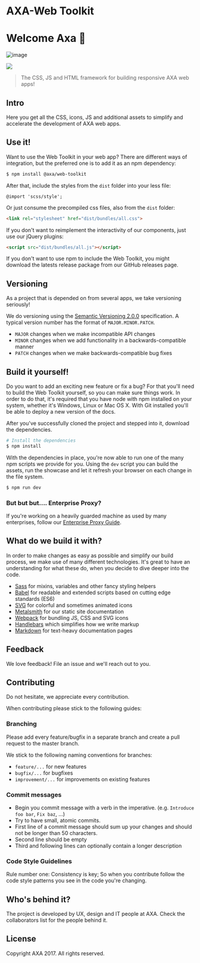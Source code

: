 # AXA-Web Toolkit

# Welcome Axa :tada:

![image](https://media.octodemo.com/user/285/files/d1fac0f0-5728-11e7-9f1b-c49743ac9527)


![](https://camo.githubusercontent.com/f08021a3c40652e932c61ab2b4a004f3a57b8ff7/687474703a2f2f7261636b2e322e6d736863646e2e636f6d2f6d656469612f5a676b794d44457a4c7a41344c7a41314c7a59794c32467559326876636d3168626934324e6a4a6b5953356e6157594b63416c306148567459676b344e5442344f4455775067706c435770775a772f65333664313462642f3163302f616e63686f726d616e2e6a7067)


> The CSS, JS and HTML framework for building responsive AXA web apps!

## Intro

Here you get all the CSS, icons, JS and additional assets
to simplify and accelerate the development of AXA web apps.

## Use it!

Want to use the Web Toolkit in your web app?
There are different ways of integration,
but the preferred one is to add it as an npm dependency:

```sh
$ npm install @axa/web-toolkit
```

After that, include the styles from the `dist` folder into your less file:

```less
@import 'scss/style';
```

Or just consume the precompiled css files, also from the `dist` folder:

```html
<link rel="stylesheet" href="dist/bundles/all.css">
```

If you don't want to reimplement the interactivity of our components,
just use our jQuery plugins:

```html
<script src="dist/bundles/all.js"></script>
```

If you don't want to use npm to include the Web Toolkit, you might download the
latests release package from our GitHub releases page.

## Versioning

As a project that is depended on from several apps, we take versioning seriously!

We do versioning using the
[Semantic Versioning 2.0.0](http://semver.org/spec/v2.0.0.html) specification.
A typical version number has the format of `MAJOR.MINOR.PATCH`.

* `MAJOR` changes when we make incompatible API changes
* `MINOR` changes when we add functionality in a backwards-compatible manner
* `PATCH` changes when we make backwards-compatible bug fixes

## Build it yourself!

Do you want to add an exciting new feature or fix a bug? For that you'll need
to build the Web Toolkit yourself, so you can make sure things work.
In order to do that, it's required that you have
node with npm installed on your system, whether
it's Windows, Linux or Mac OS X. With Git installed you'll be able to deploy
a new version of the docs.

After you've successfully cloned the project and stepped into it, download
the dependencies.

```sh
# Install the dependencies
$ npm install
```

With the dependencies in place, you're now able to run one of the many
npm scripts we provide for you. Using the `dev` script you can build the
assets, run the showcase and let it refresh your browser on each change
in the file system.

```sh
$ npm run dev
```

### But but but.... Enterprise Proxy?

If you're working on a heavily guarded machine as used by many enterprises, follow our [Enterprise Proxy Guide](https://github.com/axa-ch/style-guide/wiki/Sitting-behind-a-corporate-proxy%3F).

## What do we build it with?

In order to make changes as easy as possible and simplify our build process,
we make use of many different technologies. It's great to have an understanding
for what these do, when you decide to dive deeper into the code.

* [Sass](http://sass-lang.com) for mixins, variables and other fancy styling helpers
* [Babel](https://babeljs.io) for readable and extended scripts based on cutting edge standards (ES6)
* [SVG](http://www.w3.org/TR/SVG2/) for colorful and sometimes animated icons
* [Metalsmith](http://metalsmith.io) for our static site documentation
* [Webpack](http://webpack.github.io) for bundling JS, CSS and SVG icons
* [Handlebars](http://handlebarsjs.com) which simplifies how we write markup
* [Markdown](http://daringfireball.net/projects/markdown/) for text-heavy documentation pages

## Feedback

We love feedback! File an issue and we'll reach out to you.

## Contributing

Do not hesitate, we appreciate every contribution.

When contributing please stick to the following guides:

### Branching

Please add every feature/bugfix in a separate branch and create a pull request to the master branch.

We stick to the following naming conventions for branches:

- `feature/...` for new features
- `bugfix/...` for bugfixes
- `improvement/...` for improvements on existing features

### Commit messages

- Begin you commit message with a verb in the imperative. (e.g. `Introduce foo bar`, `Fix baz`, ...)
- Try to have small, atomic commits.
- First line of a commit message should sum up your changes and should not be longer than 50 characters.
- Second line should be empty
- Third and following lines can optionally contain a longer description

### Code Style Guidelines

Rule number one: Consistency is key; So when you contribute follow the code style
patterns you see in the code you're changing.

## Who's behind it?

The project is developed by UX, design and IT people at AXA.
Check the collaborators list for the people behind it.

## License

Copyright AXA 2017. All rights reserved.
